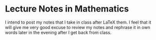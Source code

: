 # Lecture Notes in Mathematics

I intend to post my notes that I take in class after LaTeX them. I feel that it will give me very good excuse to review my notes and rephrase it in own words later in the evening after I get back from class.
